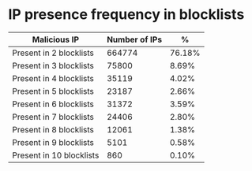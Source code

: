 # IP presence frequency in blocklists
| Malicious IP | Number of IPs | % |
|----|----|----|
| Present in 2 blocklists | 664774 | 76.18% |
| Present in 3 blocklists | 75800 | 8.69% |
| Present in 4 blocklists | 35119 | 4.02% |
| Present in 5 blocklists | 23187 | 2.66% |
| Present in 6 blocklists | 31372 | 3.59% |
| Present in 7 blocklists | 24406 | 2.80% |
| Present in 8 blocklists | 12061 | 1.38% |
| Present in 9 blocklists | 5101 | 0.58% |
| Present in 10 blocklists | 860 | 0.10% |
